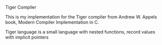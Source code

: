 Tiger Compiler

This is my implementation for the Tiger compiler from Andrew W. Appels book, Modern Compiler Implementation in C.

Tiger language is a small language with nested functions, record values with implicit pointers
